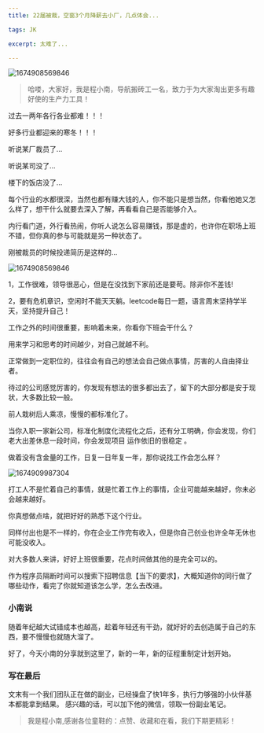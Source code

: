 ```yaml
---
title: 22届被裁，空窗3个月降薪去小厂，几点体会...

tags: JK

excerpt: 太难了...

---
```


![1674908569846](https://navtool.gitee.io/blog/assets/imgs/20230128/1.png)


> 哈喽，大家好，我是程小南，导航搬砖工一名，致力于为大家淘出更多有趣好使的生产力工具！

过去一两年各行各业都难！！！

好多行业都迎来的寒冬！！！

听说某厂裁员了...

听说某司没了...

楼下的饭店没了...

每个行业的水都很深，当然也都有赚大钱的人，你不能只是想当然，你看他她又怎么样了，想干什么就要去深入了解，再看看自己是否能够介入。

内行看门道，外行看热闹，你听人说怎么容易赚钱，那是虚的，也许你在职场上班不错，但你真的参与可能就是另一种状态了。

 刚被裁员的时候投递简历是这样的...

![1674908569846](https://navtool.gitee.io/blog/assets/imgs/20230128/1.png)



1，工作很难，领导很恶心，但是在没找到下家前还是要苟。除非你不差钱!

2，要有危机章识，空闲时不能天天躺。leetcode每日一题，语言周末坚持学半天，坚持提升自己！

工作之外的时间很重要，影响着未来，你看你下班会干什么？

用来学习和思考的时间越少，对自己就越不利。

正常做到一定职位的，往往会有自己的想法会自己做点事情，厉害的人自由择业者。

待过的公司感觉厉害的，你发现有想法的很多都出去了，留下的大部分都是安于现状，大多数比较一般。

前人栽树后人乘凉，慢慢的都标准化了。

当你入职一家新公司，标准化制度化流程化之后，还有分工明确，你会发现，你们老大出差休息一段时间，你会发现项目 运作依旧的很稳定 。

做着没有含金量的工作，日复一日年复一年，那你说找工作会怎么样？

![1674909987304](https://navtool.gitee.io/blog/assets/imgs/20230128/2.png)

打工人不是忙着自己的事情，就是忙着工作上的事情，企业可能越来越好，你未必会越来越好。

你真想做点啥，就把好好的熟悉下这个行业。

同样付出也是不一样的，你在企业工作完有收入，但是你自己创业也许全年无休也可能没收入。

对大多数人来讲，好好上班很重要，花点时间做其他的是完全可以的。

作为程序员隔断时间可以搜索下招聘信息【当下的要求】，大概知道你的同行做了哪些动作，看完了你就知道该怎么学，怎么去改进。

### 小南说

随着年纪越大试错成本也越高，趁着年轻还有干劲，就好好的去创造属于自己的东西，要不慢慢也就随大溜了。

好了，今天小南的分享就到这里了，新的一年，新的征程重制定计划开始。


### 写在最后
文末有一个我们团队正在做的副业，已经操盘了快1年多，执行力够强的小伙伴基本都能拿到结果。
感兴趣的话，可以加下他的微信，领取一份副业笔记。


> 我是程小南,感谢各位童鞋的：点赞、收藏和在看，我们下期更精彩！
